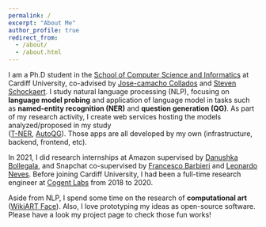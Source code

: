 ```yaml
---
permalink: /
excerpt: "About Me"
author_profile: true
redirect_from: 
  - /about/
  - /about.html
---
```


I am a Ph.D student in the [School of Computer Science and Informatics](https://www.cardiff.ac.uk/computer-science) at Cardiff University,
co-advised by [Jose-camacho Collados](http://josecamachocollados.com/) and [Steven Schockaert](https://www.cardiff.ac.uk/people/view/133772-schockaert-steven).
I study natural language processing (NLP), focusing on **language model probing** and 
application of language model in tasks such as 
**named-entity recognition (NER)** and **question generation (QG)**.
As part of my research activity, I create web services hosting the models analyzed/proposed in my study    
([T-NER](https://asahiushio.com/projects/tner), [AutoQG](https://asahiushio.com/projects/autoqg)).
Those apps are all developed by my own (infrastructure, backend, frontend, etc).   
 
In 2021, I did research internships at Amazon supervised by [Danushka Bollegala](https://danushka.net/),
and Snapchat co-supervised by [Francesco Barbieri](https://research.snap.com/team/francesco-barbieri/) and 
[Leonardo Neves](https://research.snap.com/team/leonardo-neves/).
Before joining Cardiff University, I had been a full-time research engineer at [Cogent Labs](https://www.cogent.co.jp/en/) from 2018 to 2020.

Aside from NLP, I spend some time on the research of **computational art**
([WikiART Face](https://asahi417.github.io/projects/wikiart_face/)).
Also, I love prototyping my ideas as open-source software.
Please have a look my project page to check those fun works!
